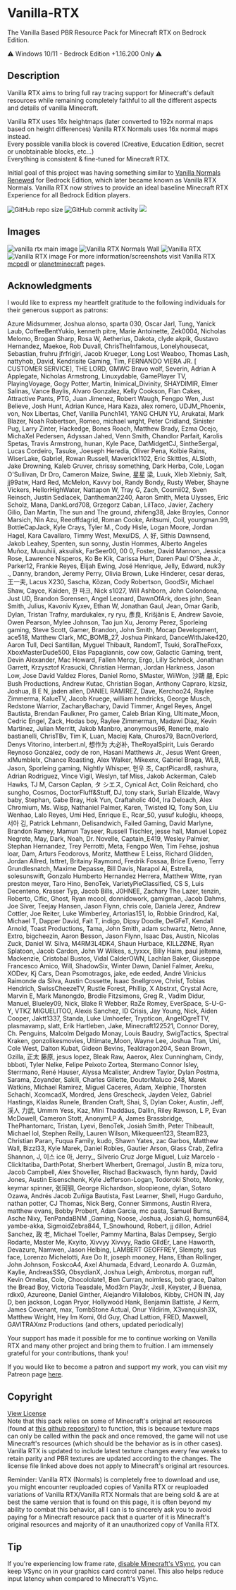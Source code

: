 # Vanilla-RTX

The Vanilla Based PBR Resource Pack for Minecraft RTX on Bedrock Edition.

⚠️ Windows 10/11 - Bedrock Edition +1.16.200 Only ⚠️

## Description

Vanilla RTX aims to bring full ray tracing support for Minecraft's default resources while remaining completely faithful to all the different aspects and details of vanilla Minecraft.  

Vanilla RTX uses 16x heightmaps (later converted to 192x normal maps based on height differences) Vanilla RTX Normals uses 16x normal maps instead.  
Every possible vanilla block is covered (Creative, Education Edition, secret or unobtainable blocks, etc...)  
Everything is consistent & fine-tuned for Minecraft RTX.  

Initial goal of this project was having something similar to [Vanilla Normals Renewed](https://github.com/Poudingue/Vanilla-Normals-Renewed) for Bedrock Edition, which later became known as Vanilla RTX Normals. Vanilla RTX now strives to provide an ideal baseline Minecraft RTX Experience for all Bedrock Edition players.


![GitHub repo size](https://img.shields.io/github/repo-size/CubeIR/Vanilla-RTX) ![GitHub commit activity](https://img.shields.io/github/commit-activity/m/CubeIR/Vanilla-RTX?style=flat) [![](https://dcbadge.vercel.app/api/server/A4wv4wwYud?style=flat)](https://discord.gg/A4wv4wwYud)
## Images
![vanilla rtx main image](https://github.com/CubeIR/Vanilla-RTX/assets/75272685/2248571a-cce6-482d-bffc-55f5279879a2)
![Vanilla RTX Normals Wall](https://github.com/CubeIR/Vanilla-RTX/assets/75272685/7b621735-1e62-40d1-bfbd-a673556443d7)
![Vanilla RTX](https://user-images.githubusercontent.com/75272685/140548212-d68f6692-540a-47cc-87a4-1455dc8decc4.png)
![Vanilla RTX image](https://user-images.githubusercontent.com/75272685/222483572-42c3f0bf-9baf-4e2f-a751-bddedad80ab2.png)
For more information/screenshots visit Vanilla RTX [mcpedl](https://mcpedl.com/truly-vanilla-rtx/) or [planetminecraft](https://www.planetminecraft.com/texture-pack/vanilla-rtx-normals/) pages.

## Acknowledgments

I would like to express my heartfelt gratitude to the following individuals for their generous support as patrons:

Azure Midsummer, Joshua alonso, sparta 030, Oscar Jarl, Tung, Yanick Laub, CoffeeBentYukio, kenneth pitre, Marie Antoinette, Zek0004, Nicholas Melomo, Brogan Sharp, Rosa W, Aetherius, Dakota, clyde akpik, Gustavo Hernandez, Maekoe, Rob Duvall, ChrisTheInfamous, Lonelyhousecat, Sebastian, fruhru jfrfrigjri, Jacob Krueger, Long Lost Weaboo, Thomas Lash, nattyhob, David, Kendrisite Gaming, Tim, FERNANDO VIERA JR. [​CUSTOMER SERVICE], THE LORD, GMWC Bravo wolf, Severin, Adrian A Applegate, Nicholas Armstrong, Linuxydable, GamePlayer TV, PlayingVoyage, Gogy Potter, Martin, Inimical_Divinity, SHAYDIMIR, Elmer Salinas, Vance Baylis, Alvaro Gonzalez, Kelly Cookson, Flan Cakes, Attractive Pants, PTG, Juan Jimenez, Robert Waugh, Fengpo Wen, Just Believe, Josh Hunt, Adrian Kunce, Hara Kaza, alex romero, UDJM_Phoenix, von, Nox Libertas, Chef, Vanilla Punch141, YANG CHUN YU, Arukatai, Mark Blazer, Noah Robertson, Romeo, michael wrght, Peter Cridland, Sinister Pug, Larry Zinter, Hackedge, Bones Roach, Matthew Brady, Ezma Ocejo, MichaXel Pedersen, Adyssan Jahed, Venn Smith, Chandlor Parfait, Karolis Spetas, Travis Armstrong, hunan, Kyle Pace, DatMidgetCJ, SintheSergal, Lucas Cordeiro, Tasuke, Joeseph Heredia, Oliver Pena, Kolbie Rains, WiserLake, Gabriel, Rowan Russell, Maverick1102, Eric Skittles, ALSloth, Jake Drowning, Kaleb Gruver, chrissy something, Dark Herba, Cole, Logan O'Sullivan, Dr Dro, Cameron Maize, Swine, 星星 梁, Luuk, Xleb Xlebniy, Salt, jj99atw, Hard Red, McMelon, Kavvy boi, Randy Bondy, Rusty Weber, Shayne Vickers, HellorHighWater, Nattapon W, Tray G, Zach, Cosmii02, Sven Reinsch, Justin Sedlacek, Dantheman2240, Aaron Smith, Meta Ulysses, Eric Scholz, Mana, DankLord708, Grzegorz Caban, LilTaco, Javier, Zachery Gilio, Dan Martin, The sun and The ground, zhifeng38, Jake Broyles, Connor Marsich, Nin Azu, Reeoffdagrid, Roman Cooke, Aritsumi, Coil, youngman.99, BottleCapJack, Kyle Crays, Tyler M., Cody Hisle, Logan Moore, Jordan Hagel, Kara Cavallaro, Timmy West, MexulDS, 人 好, Sithis Dawnsend, Jakob Leahey, Spenten, sun sonny, Justin Hommes, Alberto Angeles Muñoz, Muuuhiii, aksuilsk, FarSeer00, 00 0, Foster, David Mannon, Jessica Rose, Lawrence Nisperos, Ko Be Kik, Carissa Hurt, Daren Paul O'Shea Jr., Parker12, Frankie Reyes, Elijah Ewing, José Henrique, Jelly, Edward, nuk3y ., Danny, brandon, Jeremy Perry, Olivia Brown, Luke Hinderer, cesar deras, 王一夫, Lacus X230, Sascha, Kõzan, Cody Robertson, GoodSir, Michael Shaw, Cayce, Kaiden, 한 파크, Nick s1027, Will Ashborn, John Colondona, Just UD, Brandon Sorensen, Angel Leonard, DawnOfArk, does john, Sean Smith, Julius, Kavoniv Kyxev, Ethan W, Jonathan Gaul, Jean, Omar Garib, Dylan, Tristan Trafny, mardukalex, ry ryu, 彥良, Krišjānis E, Andrew Savoie, Owen Pearson, Mylee Johnson, Tao jun Xu, Jeromy Perez, Sporleing gaming, Steve Scott, Gamer, Brandon, John Smith, Mocap Development, ace518, Matthew Clark, MC_BOMB_27, Joshua Pinkard, DanceWithJake420, Aaron Tull, Deci Santillan, Myguel Thibault, RandomT, Tsuki, SoraTheFoxx, XboxMasterDude500, Elias Papagiannis, cow cow, Galactic Gaming, trent, Devin Alexander, Mac Howard, Fallen Mercy, Ergo, Lilly Schröck, Jonathan Garrett, Krzysztof Krasucki, Christian Herman, Jordan Harkness, Jason Low, Jose David Valdez Flores, Daniel Romo, SMaster, WiiWon, 沙鷗 嚴, Epic Bush Productions, Andrew Kutac, Christian Bogan, Anthony Capraro, klzsiz, Joshua, B E N, jaden allen, DANIEL RAMIREZ, Dave, Kerchoo24, Raylee Zimmerma, KalueTV, Jacob Kruege, william hendricks, George Musch, Redstone Warrior, ZacharyBachary, David Timmer, Angel Reyes, Angel Bautista, Brendan Faulkner, Pro gamer, Caleb Brian King, Ultimate_Moon, Cedric Engel, Zack, Hodas boy, Raylee Zimmerman, Madawi Diaz, Kevin Martinez, Julian Merritt, Jakob Manbro, anonymous96, Renerte, malo bastianelli, ChrisTBv, Tim K, Luan, Maciej Kała, Churos79, BacnOverlord, Denys Vitorino, interbert.nl, 想作为 大必补, TheRoyalSpirit, Luis Gerardo Reynoso González, cody de ron, Hasani Matthews Jr., Jesus Went Green, xlMumblelx, Chance Roasting, Alex Walker, Mikexnx, Gabriel Braga, WLB, Jason, Sporleing gaming, Nightly Whisper, 현우 조, CaptPicard8, rashura, Adrian Rodriguez, Vince Vigil, Weslyn, taf Miss, Jakob Ackerman, Caleb Hawks, TJ M, Carson Caplan, タ シエス, Cynical Act, Colin Reichard, cho sungho, Cosmos, DoctorFluff&Stuff, DJ, tony stark, Suriah Elizalde, Wavy baby, Stephan, Gabe Bray, Hok Yun, Craftaholic 404, Ira Deloach, Alex Chromium, Ms. Wisp, Nathaniel Palmer, Karen, Twisted IQ, Tony Son, Liu Wenhao, Lalo Reyes, Umi Hed, Enrique E., Rcar_50, yusuf kuloğlu, kheops, 서아 김, Patrick Lehmann, Delisandwich, Failed Gaming, David Marlyne, Brandon Ramey, Mamun Tayseer, Russell Tischler, jesse hall, Manuel Lopez Negrete, May, Dark, Noah, Dr. Novelle, Captain_E419, Wesley Palmier, Stephan Hernandez, Trey Perrotti, Meta, Fengpo Wen, Tim Fehse, joshua loar, Dam, Arturs Feodorovs, Moritz, Matthew E Leiss, Richard Glidden, Jordan Allred, Isttret, Britainy Raymond, Fredrik Fossaa, Brice Eveno, Terry Grundlesnatch, Maxime Depasse, Bill Davis, Narapol Ai, Estrella, solesunswift, Gonzalo Humberto Hernandez Herrera, Matthew Witte, ryan preston meyer, Taro Hino, BenoTek, VarietyPieClassified, CS S, Luis Decenteno, Krasser Typ, Jacob Bills, J0HNEE, Zachary The Lazer, tenzin, Roberto, Cific, Ghost, Ryan mcool, donnidowork, gamigman, Jacob Dahms, Joe Siver, Teejay Hansen, Jason Flynn, chris cole, Daniela Jerez, Andrew Cottler, Joe Reiter, Luke Wimberley, Artorias151, Io, Robbie Grindrod, Kal, Michael T, Dapper David, Fait T, indigo, Dipsy Doodle, DeGFeT, Kendall Arnold, Toast Productions, Tama, John Smith, adam schwartz, Netro, Anne, Extro, bigcheezin, Aaron Besson, Jason Flynn, Isaac Das, Austin, Nicolas Zuck, Daniel W. Silva, M4RM3L4DK4, Shaun Hurbace, KILLZØNE, Ryan Splatoon, Jacob Cardon, John W Wilkes, s_tyxxx, Billy Haim, paul jeltema, Mackenzie, Cristobal Bustos, Vidal CalderOWN, Lachlan Baker, Giuseppe Francesco Amico, Will, ShadowSix, Winter Dawn, Daniel Falmer, Areku, XODev, Kj Cars, Dean Psomotragos, jake, ede eeded, André Vinicius Raimonde da Silva, Austin Cossette, Isaac Snellgrove, Chrisf, Tobias Hendrich, SwissCheezeTV, Rustle Forest, Phillip, X Abstrxt, Crystal Acre, Marvin E, Mark Manongdo, Brodie Fitzsimons, Greg R., Vadim Didur, Manuel, Blueley09, Nick, Blake R Webber, RaZe Romey, EverSpace, S-U-G-Y, VTKZ MIGUELITOO, Alexis Sanchez, ID Crisis, Jay Young, Nick, Aiden Cooper, Jaktt1337, Standa, Luke Umhoefer, Trypticon, AngelOgreTTV, plasmavamp, slatt, Erik Hartleben, Jake, Minecraft122521, Connor Dorey, Ch. Penguins, Malcolm Delgado Monay, Louis Baudry, SwigTactics, Spectral Kraken, gonzolikesmovies, Ultimate_Moon, Wayne Lee, Joshua Tran, Uni, Cole West, Dalton Kubat, Gideon Bevins, Tealdragon204, Sean Brown, Gzilla, 正太 藤原, jesus lopez, Bleak Raw, Aaerox, Alex Cunningham, Cindy, bbboti, Tyler Nelke, Felipe Peixoto Zortea, Stermano Connor Isley, Sterrmano, René Hauser, Alyssa Mcalister, Andrew Taylor, Dylan Postma, Sarama, Zoyander, Sakili, Charles Gillette, DoutorMaluco 248, Marek Watkins, Michael Ramirez, Miguel Caceres, Adam, Xelphie, Thorsten Schachl, XcomcadX, Mordred, Jens Grescheck, Jayden Velez, Gabriel Hastings, Klaidas Runele, Branden Craft, Shai, S, Dylan Coker, Austin, Jeff, 渓人 力武, Ummm Yess, Kaz, Mini Thaddäus, Dallin, Riley Rawson, L P, Evan McDowell, Cameron Stott, AnonymLP A, James Brassbridge, ThePhantomarc, Tristan, Lyevi, BenoTek, Josiah Smith, Peter Thibeault, Michael lol, Stephen Reilly, Lauren Wilson, Mikequeen123, SteamB23, Christian Paran, Fuqua Family, kudo, Shawn Yates, zac Garbos, Matthew Wall, Bizzl33, Kyle Marek, Daniel Robles, Gautier Arson, Glass Crab, Zefira Shannon, J, 이스 ice 아, Jerry_, Silverio Cruz Jorge Miguel, Luiz Marcelo - ClickItatiba, DarthPotat, Sherbert Wherbert, Gremagol, Justin B, miza toru, Jacob Campbell, Alex Shoveller, Rischad Backwasch, flynn hardy, David Jones, Austin Eisenschenk, Kyle Jefferson-Logan, Todoroki Shoto, Monky, keymar spinner, 张珂铜, George Richardson, sloopieone, dylan, Sotaro Ozawa, Andrés Jacob Zuñiga Bautista, Fast Learner, Shell, Hugo Garduño, nathan potter, CJ Thomas, Nick Berg, Conner Simmons, Austin Rivera, matthew evans, Bobby Probert, Adan Garcia, mc pasta, Samuel Burns, Asche Nixy, TenPandaBNM _Gaming, Noose, Joshua, Josiah.G, homsun684, yambe-akka, SigmoidZebra844, T_Snowhound, Robert, jj dillon, Adriel Sanchez, 政 老, Michael Toeller, Pammy Martina, Balas Dempsey, Sergio Rodarte, Master Me, Kxyito, Xivvyy Xivvyy, Radio GlIdEr, Lane Haworth, Devazure, Namwen, Jason Helbing, LAMBERT GEOFFREY, Slempty, sus face, Lorenzo Michelotti, Axe Do It, joseph mooney, Hans, Ethan Rollinger, John Johnson, FoskcoA4, Axel Ahumada, Edvard, Leonardo A. Guzmán, Kaylie, AndreasSSG, ObsydianX, Joshua Leigh, Ambrotus, morgan ruff, Kevin Ornelas, Cole, Chocololate1, Ben Curran, noimless, bob grace, Dalton the Bread Boy, Victoria Teasdale, Mod3rn Play3r, Jxsll, Keyster, J Buenaa, rdkx0, Azureone, Daniel Ginther, Alejandro Villalobos, Kibby, CHON IN, Jay D, ben jackson, Logan Pryor, Hollywoód Hank, Benjamin Battiste, J Kerm, James Covenant, max, TombStone Actual, Onur Yildirim, X3vanquish3X, Matthew Wright, Hey Im Komi, 0ld Guy, Chad Lattion, FRED, Maxwell, GAVITRAXmz Productions (and others, updated periodically)

Your support has made it possible for me to continue working on Vanilla RTX and many other project and bring them to fruition. I am immensely grateful for your contributions, thank you!

If you would like to become a patron and support my work, you can visit my Patreon page [here](https://patreon.com/cubeir).

## Copyright
[View License](https://github.com/CubeIR/Vanilla-RTX/blob/master/LICENSE.txt)  
Note that this pack relies on some of Minecraft's original art resources (found at [this github repository](https://github.com/Mojang/bedrock-samples/releases)) to function, this is because texture maps can only be called within the pack and once removed, the game will not use Minecraft's resources (which should be the behavior as is in other cases). Vanilla RTX is updated to include latest texture changes every few weeks to retain parity and PBR textures are updated according to the changes.
The license file linked above does not apply to Minecraft's original art resources.

Reminder: Vanilla RTX (Normals) is completely free to download and use, you might encounter reuploaded copies of Vanilla RTX or reuploaded variations of Vanilla RTX/Vanilla RTX Normals that are being sold & are at best the same version that is found on this page, it is often beyond my ability to combat this behavior, all I can is to sincerely ask you to avoid paying for a Minecraft resource pack that a quarter of it is Minecraft's original resources and majority of it an unauthorized copy of Vanilla RTX.

## Tip
If you're experiencing low frame rate, [disable Minecraft's VSync](https://youtu.be/E-gANUpoMus?t=12), you can keep VSync on in your graphics card control panel. This also helps reduce input latency when compared to Minecraft's VSync.
